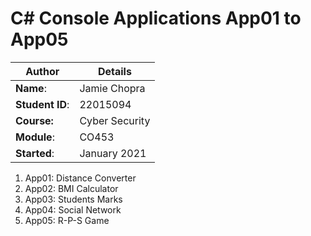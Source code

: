 # C# Console Applications App01 to App05
| Author | Details |
| ---- | ---- |
**Name**: | Jamie Chopra  |
**Student ID**: | 22015094 |
**Course:** | Cyber Security |
**Module**: | CO453    |
**Started**: | January 2021 |    

1. App01: Distance Converter
2. App02: BMI Calculator
3. App03: Students Marks
4. App04: Social Network
5. App05: R-P-S Game
